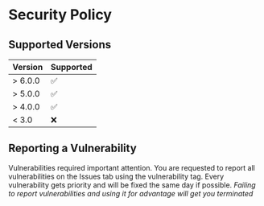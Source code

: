 # Security Policy

## Supported Versions

| Version   | Supported |
| -------   | --------- |
| > 6.0.0   | ✅        |
| > 5.0.0   | ✅        |
| > 4.0.0   | ✅        |
| < 3.0     | ❌        |

## Reporting a Vulnerability

Vulnerabilities required important attention. You are requested to report all vulnerabilities on the Issues tab using the vulnerability tag. Every vulnerability gets priority and will be fixed the same day if possible.
*Failing to report vulnerabilities and using it for advantage will get you terminated*
